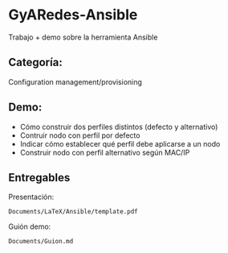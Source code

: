 # GyARedes-Ansible
Trabajo + demo sobre la herramienta Ansible

## Categoría:

Configuration management/provisioning

## Demo:

* Cómo construir dos perfiles distintos (defecto y alternativo)
* Contruir nodo con perfil por defecto
* Indicar cómo establecer qué perfil debe aplicarse a un nodo
* Construir nodo con perfil alternativo según MAC/IP

## Entregables

Presentación:

`Documents/LaTeX/Ansible/template.pdf`

Guión demo:

`Documents/Guion.md`